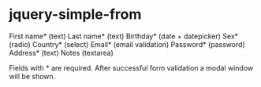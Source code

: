 # jquery-simple-from

First name* (text)
Last name* (text)
Birthday* (date + datepicker)
Sex* (radio)
Country* (select)
Email* (email validation)
Password* (password)
Address* (text)
Notes (textarea)

Fields with * are required. 
After successful form validation a modal window will be shown. 
